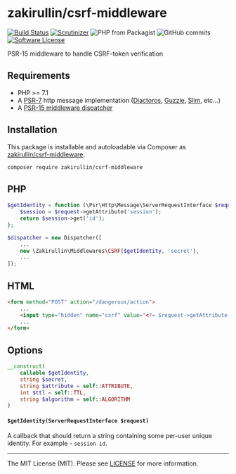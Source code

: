# zakirullin/csrf-middleware

[![Build Status](https://img.shields.io/travis/zakirullin/csrf-middleware.svg?style=flat-square)](https://travis-ci.org/zakirullin/csrf-middleware)
[![Scrutinizer](https://img.shields.io/scrutinizer/g/zakirullin/csrf-middleware.svg?style=flat-square)](https://scrutinizer-ci.com/g/zakirullin/csrf-middleware/)
![PHP from Packagist](https://img.shields.io/packagist/php-v/zakirullin/csrf-middleware.svg?style=flat-square)
![GitHub commits](https://img.shields.io/github/commits-since/zakirullin/csrf-middleware/0.1.0.svg?style=flat-square)
[![Software License](https://img.shields.io/badge/license-MIT-brightgreen.svg?style=flat-square)](LICENSE)

PSR-15 middleware to handle CSRF-token verification

## Requirements

* PHP >= 7.1
* A [PSR-7](https://packagist.org/providers/psr/http-message-implementation) http message implementation ([Diactoros](https://github.com/zendframework/zend-diactoros), [Guzzle](https://github.com/guzzle/psr7), [Slim](https://github.com/slimphp/Slim), etc...)
* A [PSR-15 middleware dispatcher](https://github.com/middlewares/awesome-psr15-middlewares#dispatcher)

## Installation

This package is installable and autoloadable via Composer as [zakirullin/csrf-middleware](https://packagist.org/packages/zakirullin/csrf-middleware).

```sh
composer require zakirullin/csrf-middleware 
```

## PHP

```php
$getIdentity = function (\Psr\Http\Message\ServerRequestInterface $request) {
    $session = $request->getAttribute('session');
    return $session->get('id');
};

$dispatcher = new Dispatcher([
    ...
    new \Zakirullin\Middlewares\CSRF($getIdentity, 'secret'),
    ...
]);
```

## HTML

```html
<form method="POST" action="/dangerous/action">
    ...
    <input type="hidden" name="csrf" value="<?= $request->getAttribute('csrf') ?>">
    ...
</form>
```

## Options

```php 
__construct(
    callable $getIdentity,
    string $secret,
    string $attribute = self::ATTRIBUTE,
    int $ttl = self::TTL,
    string $algorithm = self::ALGORITHM
)
```

#### `$getIdentity(ServerRequestInterface $request)`

A callback that should return a string containing some per-user unique identity. For example - `session id`.

---

The MIT License (MIT). Please see [LICENSE](LICENSE) for more information.
